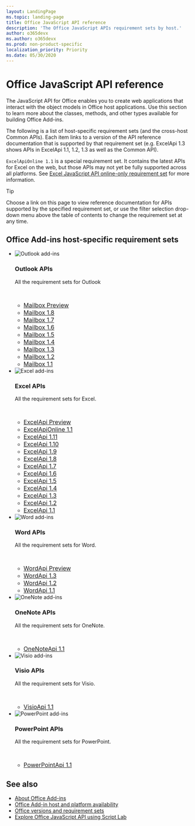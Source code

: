 ```yaml
---
layout: LandingPage
ms.topic: landing-page
title: Office JavaScript API reference 
description: 'The Office JavaScript APIs requirement sets by host.'
author: o365devx
ms.author: o365devx
ms.prod: non-product-specific
localization_priority: Priority
ms.date: 05/30/2020
---
```


# Office JavaScript API reference

The JavaScript API for Office enables you to create web applications that interact with the object models in Office host applications. Use this section to learn more about the classes, methods, and other types available for building Office Add-ins.

The following is a list of host-specific requirement sets (and the cross-host Common APIs). Each item links to a version of the API reference documentation that is supported by that requirement set (e.g. ExcelApi 1.3 shows APIs in ExcelApi 1.1, 1.2, 1.3 as well as the Common API).

`ExcelApiOnline 1.1` is a special requirement set. It contains the latest APIs for Excel on the web, but those APIs may not yet be fully supported across all platforms. See [Excel JavaScript API online-only requirement set](/office/dev/add-ins/reference/requirement-sets/excel-api-online-requirement-set) for more information.

> [!TIP]
> Choose a link on this page to view reference documentation for APIs supported by the specified requirement set, or use the filter selection drop-down menu above the table of contents to change the requirement set at any time.

<h2>Office Add-ins host-specific requirement sets</h2>

<ul class="cardsK panelContent cols cols3">
    <li>
        <div class="cardSize">
            <div class="cardPadding">
                <div class="card">
                    <div class="cardImageOuter">
                        <div class="cardImage bgdAccent1">
                            <img src="/javascript/api/overview/images/logo-outlook.svg" alt="Outlook add-ins" class="x-hidden-focus"/>
                        </div>
                    </div>
                    <div class="cardText">
                        <h3>Outlook APIs</h3>
                        <p>All the requirement sets for Outlook</p>
                        <br/>
                        <ul>
                            <li><a style="font-size: 1rem;" href="/javascript/api/outlook?view=outlook-js-preview">Mailbox Preview</a></li>
                            <li><a style="font-size: 1rem;" href="/javascript/api/outlook?view=outlook-js-1.8">Mailbox 1.8</a></li>
                            <li><a style="font-size: 1rem;" href="/javascript/api/outlook?view=outlook-js-1.7">Mailbox 1.7</a></li>
                            <li><a style="font-size: 1rem;" href="/javascript/api/outlook?view=outlook-js-1.6">Mailbox 1.6</a></li>
                            <li><a style="font-size: 1rem;" href="/javascript/api/outlook?view=outlook-js-1.5">Mailbox 1.5</a></li>
                            <li><a style="font-size: 1rem;" href="/javascript/api/outlook?view=outlook-js-1.4">Mailbox 1.4</a></li>
                            <li><a style="font-size: 1rem;" href="/javascript/api/outlook?view=outlook-js-1.3">Mailbox 1.3</a></li>
                            <li><a style="font-size: 1rem;" href="/javascript/api/outlook?view=outlook-js-1.2">Mailbox 1.2</a></li>
                            <li><a style="font-size: 1rem;" href="/javascript/api/outlook?view=outlook-js-1.1">Mailbox 1.1</a></li>
                        </ul>
                    </div>
                </div>
            </div>
        </div>
    </li>
    <li>
        <div class="cardSize">
            <div class="cardPadding">
                <div class="card">
                    <div class="cardImageOuter">
                        <div class="cardImage bgdAccent1">
                            <img src="/javascript/api/overview/images/logo-excel.svg" alt="Excel add-ins"  data-linktype="external" class="x-hidden-focus"/>
                        </div>
                    </div>
                    <div class="cardText">
                        <h3>Excel APIs</h3>
                        <p>All the requirement sets for Excel.</p>
                        <br/>
                        <ul>
                            <li><a style="font-size: 1rem;" href="/javascript/api/excel?view=excel-js-preview">ExcelApi Preview</a></li>
                            <li><a style="font-size: 1rem;" href="/javascript/api/excel?view=excel-js-online">ExcelApiOnline 1.1</a></li>
                            <li><a style="font-size: 1rem;" href="/javascript/api/excel?view=excel-js-1.11">ExcelApi 1.11</a></li>
                            <li><a style="font-size: 1rem;" href="/javascript/api/excel?view=excel-js-1.10">ExcelApi 1.10</a></li>
                            <li><a style="font-size: 1rem;" href="/javascript/api/excel?view=excel-js-1.9">ExcelApi 1.9</a></li>
                            <li><a style="font-size: 1rem;" href="/javascript/api/excel?view=excel-js-1.8">ExcelApi 1.8</a></li>
                            <li><a style="font-size: 1rem;" href="/javascript/api/excel?view=excel-js-1.7">ExcelApi 1.7</a></li>
                            <li><a style="font-size: 1rem;" href="/javascript/api/excel?view=excel-js-1.6">ExcelApi 1.6</a></li>
                            <li><a style="font-size: 1rem;" href="/javascript/api/excel?view=excel-js-1.5">ExcelApi 1.5</a></li>
                            <li><a style="font-size: 1rem;" href="/javascript/api/excel?view=excel-js-1.4">ExcelApi 1.4</a></li>
                            <li><a style="font-size: 1rem;" href="/javascript/api/excel?view=excel-js-1.3">ExcelApi 1.3</a></li>
                            <li><a style="font-size: 1rem;" href="/javascript/api/excel?view=excel-js-1.2">ExcelApi 1.2</a></li>
                            <li><a style="font-size: 1rem;" href="/javascript/api/excel?view=excel-js-1.1">ExcelApi 1.1</a></li>
                        </ul>
                    </div>
                </div>
            </div>
        </div>
    </li>
    <li>
        <div class="cardSize">
            <div class="cardPadding">
                <div class="card">
                    <div class="cardImageOuter">
                        <div class="cardImage bgdAccent1">
                            <img src="/javascript/api/overview/images/logo-word.svg" alt="Word add-ins" data-linktype="external" class="x-hidden-focus"/>
                        </div>
                    </div>
                    <div class="cardText">
                        <h3>Word APIs</h3>
                        <p>All the requirement sets for Word.</p>
                        <br/>
                        <ul>
                            <li><a style="font-size: 1rem;" href="/javascript/api/word?view=word-js-preview">WordApi Preview</a></li>
                            <li><a style="font-size: 1rem;" href="/javascript/api/word?view=word-js-1.3">WordApi 1.3</a></li>
                            <li><a style="font-size: 1rem;" href="/javascript/api/word?view=word-js-1.2">WordApi 1.2</a></li>
                            <li><a style="font-size: 1rem;" href="/javascript/api/word?view=word-js-1.1">WordApi 1.1</a></li>
                        </ul>
                    </div>
                </div>
            </div>
        </div>
    </li>
    <li>
        <div class="cardSize">
            <div class="cardPadding">
                <div class="card">
                    <div class="cardImageOuter">
                        <div class="cardImage bgdAccent1">
                            <img src="/javascript/api/overview/images/logo-onenote.svg" alt="OneNote add-ins" data-linktype="external" class="x-hidden-focus"/>
                        </div>
                    </div>
                    <div class="cardText">
                        <h3>OneNote APIs</h3>
                        <p>All the requirement sets for OneNote.</p>
                        <br/>
                        <ul>
                            <li><a style="font-size: 1rem;" href="/javascript/api/onenote?view=onenote-js-1.1">OneNoteApi 1.1</a></li>
                        </ul>
                    </div>
                </div>
            </div>
        </div>
    </li>
    <li>
        <div class="cardSize">
            <div class="cardPadding">
                <div class="card">
                    <div class="cardImageOuter">
                        <div class="cardImage bgdAccent1">
                            <img src="/javascript/api/overview/images/logo-visio.svg" alt="Visio add-ins" data-linktype="external" class="x-hidden-focus"/>
                        </div>
                    </div>
                    <div class="cardText">
                        <h3>Visio APIs</h3>
                        <p>All the requirement sets for Visio.</p>
                        <br/>
                        <ul>
                            <li><a style="font-size: 1rem;" href="/javascript/api/visio?view=Visio-js-1.1">VisioApi 1.1</a></li>
                        </ul>
                    </div>
                </div>
            </div>
        </div>
    </li>
    <li>
        <div class="cardSize">
            <div class="cardPadding">
                <div class="card">
                    <div class="cardImageOuter">
                        <div class="cardImage bgdAccent1">
                            <img src="/javascript/api/overview/images/logo-powerpoint.svg" alt="PowerPoint add-ins" data-linktype="external" class="x-hidden-focus"/>
                        </div>
                    </div>
                    <div class="cardText">
                        <h3>PowerPoint APIs</h3>
                        <p>All the requirement sets for PowerPoint.</p>
                        <br/>
                        <ul>
                            <li><a style="font-size: 1rem;" href="/javascript/api/powerpoint?view=powerpoint-js-1.1">PowerPointApi 1.1</a></li>
                        </ul>
                    </div>
                </div>
            </div>
        </div>
    </li>
</ul>
<!-- 
<ul class="cardsM cols cols3">
    <li>
        <a class="card x-hidden-focus" href="/javascript/api/excel?view=excel-js-preview">
            <div class="cardImageOuter">
                <div class="cardImage">
                    <img src="/javascript/api/overview/images/logo-excel.svg" alt="Excel add-ins" />
                </div>
            </div>
            <div class="cardText">
                <h3>Excel add-in APIs</h3>
                <p>
                    <li><a style="font-size: 1rem;" href="/javascript/api/excel?view=excel-js-preview">ExcelApi Preview</a></li>
                    <li><a style="font-size: 1rem;" href="/javascript/api/excel?view=excel-js-online">ExcelApiOnline 1.1</a></li>
                    <li><a style="font-size: 1rem;" href="/javascript/api/excel?view=excel-js-1.11">ExcelApi 1.11</a></li>
                    <li><a style="font-size: 1rem;" href="/javascript/api/excel?view=excel-js-1.10">ExcelApi 1.10</a></li>
                    <li><a style="font-size: 1rem;" href="/javascript/api/excel?view=excel-js-1.9">ExcelApi 1.9</a></li>
                    <li><a style="font-size: 1rem;" href="/javascript/api/excel?view=excel-js-1.8">ExcelApi 1.8</a></li>
                    <li><a style="font-size: 1rem;" href="/javascript/api/excel?view=excel-js-1.7">ExcelApi 1.7</a></li>
                    <li><a style="font-size: 1rem;" href="/javascript/api/excel?view=excel-js-1.6">ExcelApi 1.6</a></li>
                    <li><a style="font-size: 1rem;" href="/javascript/api/excel?view=excel-js-1.5">ExcelApi 1.5</a></li>
                    <li><a style="font-size: 1rem;" href="/javascript/api/excel?view=excel-js-1.4">ExcelApi 1.4</a></li>
                    <li><a style="font-size: 1rem;" href="/javascript/api/excel?view=excel-js-1.3">ExcelApi 1.3</a></li>
                    <li><a style="font-size: 1rem;" href="/javascript/api/excel?view=excel-js-1.2">ExcelApi 1.2</a></li>
                    <li><a style="font-size: 1rem;" href="/javascript/api/excel?view=excel-js-1.1">ExcelApi 1.1</a></li>
                </p>
            </div>
        </a>
    </li>
    <li>
        <a class="card x-hidden-focus" href="/javascript/api/onenote?view=onenote-js-1.1">
        <div class="cardImageOuter">
            <div class="cardImage">
                <img src="/javascript/api/overview/images/logo-onenote.svg" alt="OneNote add-ins" />
            </div>
        </div>
        <div class="cardText">
            <h3>OneNote add-in APIs</h3>
            <p>
                <li><a style="font-size: 1rem;" href="/javascript/api/onenote?view=onenote-js-1.1">OneNoteApi 1.1</a></li>
            </p>
        </div>
        </a>
    </li>
    <li>
        <a class="card x-hidden-focus" href="/javascript/api/outlook?view=outlook-js-preview">
            <div class="cardImageOuter">
                <div class="cardImage">
                    <img src="/javascript/api/overview/images/logo-outlook.svg" alt="Outlook add-ins" />
                </div>
            </div>
            <div class="cardText">
                <h3>Outlook add-in APIs</h3>
                <p>
                    <li><a style="font-size: 1rem;" href="/javascript/api/outlook?view=outlook-js-preview">Mailbox Preview</a></li>
                    <li><a style="font-size: 1rem;" href="/javascript/api/outlook?view=outlook-js-1.8">Mailbox 1.8</a></li>
                    <li><a style="font-size: 1rem;" href="/javascript/api/outlook?view=outlook-js-1.7">Mailbox 1.7</a></li>
                    <li><a style="font-size: 1rem;" href="/javascript/api/outlook?view=outlook-js-1.6">Mailbox 1.6</a></li>
                    <li><a style="font-size: 1rem;" href="/javascript/api/outlook?view=outlook-js-1.5">Mailbox 1.5</a></li>
                    <li><a style="font-size: 1rem;" href="/javascript/api/outlook?view=outlook-js-1.4">Mailbox 1.4</a></li>
                    <li><a style="font-size: 1rem;" href="/javascript/api/outlook?view=outlook-js-1.3">Mailbox 1.3</a></li>
                    <li><a style="font-size: 1rem;" href="/javascript/api/outlook?view=outlook-js-1.2">Mailbox 1.2</a></li>
                    <li><a style="font-size: 1rem;" href="/javascript/api/outlook?view=outlook-js-1.1">Mailbox 1.1</a></li>
                </p>
            </div>
        </a>
    </li>
    <li>
        <a class="card x-hidden-focus" href="/javascript/api/powerpoint?view=powerpoint-js-1.1">
            <div class="cardImageOuter">
                <div class="cardImage">
                    <img src="/javascript/api/overview/images/logo-powerpoint.svg" alt="PowerPoint add-ins" />
                </div>
            </div>
            <div class="cardText">
                <h3>PowerPoint add-in APIs</h3>
                <p>
                    <li><a style="font-size: 1rem;" href="/javascript/api/powerpoint?view=powerpoint-js-1.1">PowerPointApi 1.1</a></li>
                </p>
            </div>
        </a>
    </li>
    <li>
        <a class="card x-hidden-focus" href="/javascript/api/visio?view=visio-js-1.1">
        <div class="cardImageOuter">
            <div class="cardImage">
                <img src="/javascript/api/overview/images/logo-visio.svg" alt="Visio add-ins" />
            </div>
        </div>
        <div class="cardText">
            <h3>Visio add-in APIs</h3>
            <p>
                <li><a style="font-size: 1rem;" href="/javascript/api/visio?view=visio-js-1.1">Visio 1.1</a></li>
            </p>
        </div>
        </a>
    </li>
    <li>
        <a class="card x-hidden-focus" href="/javascript/api/word?view=word-js-preview">
        <div class="cardImageOuter">
            <div class="cardImage">
                <img src="/javascript/api/overview/images/logo-word.svg" alt="Word add-ins" />
            </div>
        </div>
        <div class="cardText">
            <h3>Word add-in APIs</h3>
            <p>
                <li><a style="font-size: 1rem;" href="/javascript/api/word?view=word-js-preview">WordApi Preview</a></li>
                <li><a style="font-size: 1rem;" href="/javascript/api/word?view=word-js-1.3">WordApi 1.3</a></li>
                <li><a style="font-size: 1rem;" href="/javascript/api/word?view=word-js-1.2">WordApi 1.2</a></li>
                <li><a style="font-size: 1rem;" href="/javascript/api/word?view=word-js-1.1">WordApi 1.1</a></li>
            </p>
        </div>
        </a>
    </li>
    <li>
        <a class="card x-hidden-focus" href="/javascript/api/common?view=common-js">
        <div class="cardImageOuter">
            <div class="cardImage">
                <img src="/javascript/api/overview/images/logo-office.svg" alt="Common APIs" />
            </div>
        </div>
        <div class="cardText">
            <h3>Common APIs</h3>
            <p>
                <li><a style="font-size: 1rem;" href="/javascript/api/common?view=common-js">Common APIs</a></li>
            </p>
        </div>
        </a>
    </li>
</ul> -->

## See also

- [About Office Add-ins](/office/dev/add-ins/overview)
- [Office Add-in host and platform availability](/office/dev/add-ins/overview/office-add-in-availability)
- [Office versions and requirement sets](/office/dev/add-ins/develop/office-versions-and-requirement-sets)
- [Explore Office JavaScript API using Script Lab](/office/dev/add-ins/overview/explore-with-script-lab)
